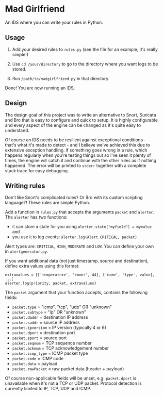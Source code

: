 # Mad Girlfriend

An IDS where you can write your rules in Python.

## Usage

1. Add your desired rules to `rules.py` (see the file for an example, it's really simple!)

2. Use `cd /your/directory` to go to the directory where you want logs to be stored.

3. Run `/path/to/madgirlfriend.py` in that directory.

Done! You are now running an IDS.

## Design

The design goal of this project was to write an alternative to Snort, Suricata and Bro that is easy to configure and quick to setup. It is highly configurable and every aspect of the engine can be changed as it's quite easy to understand.

Of course an IDS needs to be resilient against exceptional conditions - that's what it's made to detect - and I believe we've achieved this due to extensive exception handling. If something goes wrong in a rule, which happens regularly when you're testing things out so I've seen it plenty of times, the engine will catch it and continue with the other rules as if nothing happened. The error will be printed to `stderr` together with a complete stack trace for easy debugging.

## Writing rules

Don't like Snort's complicated rules? Or Bro with its custom scripting language?! These rules are simple Python.

Add a function in `rules.py` that accepts the arguments `packet` and `alerter`.
The `alerter` has two functions:

- it can store a state for you using `alerter.state["myfield"] = myvalue` and
- you use it to log events: `alerter.log(Alert.CRITICAL, packet)`

Alert types are: `CRITICAL`, `HIGH`, `MODERATE` and `LOW`. You can define your own in `alertgenerator.py`.

If you want additional data (not just timestamp, source and destination), define extra values using this format:

    extravalues = [['temperature', 'count', 44], ['name', 'type', value], ...]
    alerter.log(priority, packet, extravalues)

The `packet` argument that your function accepts, contains the following fields:

- `packet.type` = "icmp", "tcp", "udp" OR "unknown"
- `packet.subtype` = "ip" OR "unknown"
- `packet.daddr` = destination IP address
- `packet.saddr` = source IP address
- `packet.ipversion` = IP version (typically 4 or 6)
- `packet.dport` = destination port
- `packet.sport` = source port
- `packet.seqnum` = TCP sequence number
- `packet.acknum` = TCP acknowledgement number
- `packet.icmp_type` = ICMP packet type
- `packet.code` = ICMP code
- `packet.data` = payload
- `packet.rawPacket` = raw packet data (header + payload)

Of course non-applicable fields will be unset, e.g. `packet.dport` is unavailable when it's not a TCP or UDP packet.
Protocol detection is currently limited to IP, TCP, UDP and ICMP.
